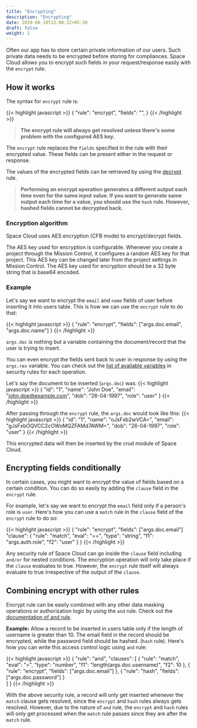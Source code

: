 ```yaml
---
title: "Encrypting"
description: "Encrypting"
date: 2020-06-18T12:08:12+05:30
draft: false
weight: 1
---
```


Often our app has to store certain private information of our users. Such private data needs to be encrypted before storing for compliances. Space Cloud allows you to encrypt such fields in your request/response easily with the `encrypt` rule.

## How it works

The syntax for `encrypt` rule is:

{{< highlight javascript >}}
{
  "rule": "encrypt",
  "fields": "<array-of-fields>",
}
{{< /highlight >}}

> **The encrypt rule will always get resolved unless there's some problem with the configured AES key.**

The `encrypt` rule replaces the `fields` specified in the rule with their encrypted value. These fields can be present either in the request or response.

The values of the encrypted fields can be retrieved by using the [decrypt](/security/security-rules/data-masking/decrypting) rule.

> **Performing an encrypt operation generates a different output each time even for the same input value. If you want to generate same output each time for a value, you should use the `hash` rule. However, hashed fields cannot be decrypted back.** 

### Encryption algorithm

Space Cloud uses AES encryption (CFB mode) to encrypt/decrypt fields.


The AES key used for encryption is configurable. Whenever you create a project through the Mission Control, it configures a random AES key for that project. This AES key can be changed later from the project settings in Mission Control. The AES key used for encryption should be a 32 byte string that is base64 encoded.


### Example

Let's say we want to encrypt the `email` and `name` fields of user before inserting it into users table. This is how we can use the `encrypt` rule to do that:
  
{{< highlight javascript >}}
{
  "rule": "encrypt",
  "fields": ["args.doc.email", "args.doc.name"]
}
{{< /highlight >}}

`args.doc` is nothing but a variable containing the document/record that the user is trying to insert. 

You can even encrypt the fields sent back to user in response by using the `args.res` variable. You can check out the [list of available variables](/security/security-rules/available-variables) in security rules for each operation.

Let's say the document to be inserted (`args.doc`) was:
{{< highlight javascript >}}
{
  "id": "1",
  "name": "John Doe",
  "email": "john.doe@example.com",
  "dob": "26-04-1997",
  "role": "user"
}
{{< /highlight >}}

After passing through the `encrypt` rule, the `args.doc` would look like this:
{{< highlight javascript >}}
{
  "id": "1",
  "name": "oJsFxb2wVCA=",
  "email": "gJsFxbOQVCC2cOWoMQZFAMd7AWM=",
  "dob": "26-04-1997",
  "role": "user"
}
{{< /highlight >}}

This encrypted data will then be inserted by the crud module of Space Cloud.

## Encrypting fields conditionally

In certain cases, you might want to encrypt the value of fields based on a certain condition. You can do so easily by adding the `clause` field in the `encrypt` rule. 

For example, let's say we want to encrypt the `email` field only if a person's role is `user`. Here's how you can use a `match` rule in the `clause` field of the `encrypt` rule to do so:

{{< highlight javascript >}}
{
  "rule": "encrypt",
  "fields": ["args.doc.email"]
  "clause": {
    "rule": "match",
    "eval": "==",
    "type": "string",
    "f1": "args.auth.role",
    "f2": "user"
  }
}
{{< /highlight >}}

Any security rule of Space Cloud can go inside the `clause` field including `and/or` for nested conditions. The encryption operation will only take place if the `clause` evaluates to true. However, the `encrypt` rule itself will always evaluate to true irrespective of the output of the `clause`.

## Combining encrypt with other rules

Encrypt rule can be easily combined with any other data masking operations or authorization logic by using the `and` rule. Check out the [documentation of and rule](/security/security-rules/combining-multiple-rules).

**Example:** Allow a record to be inserted in users table only if the length of username is greater than 10. The email field in the record should be encrypted, while the password field should be hashed. (`hash` rule). Here's how you can write this access control logic using `and` rule:

{{< highlight javascript >}}
{
  "rule": "and",
  "clauses": [
    {
    "rule": "match",
    "eval": ">",
    "type": "number",
    "f1": "length(args.doc.username)",
    "f2": 10 
    },
    {
      "rule": "encrypt",
      "fields": ["args.doc.email"]
    },
    {
      "rule": "hash",
      "fields": ["args.doc.password"]
    }    
  ]
}
{{< /highlight >}}

With the above security rule, a record will only get inserted whenever the `match` clause gets resolved, since the `encrypt` and `hash` rules always gets resolved. However, due to the nature of `and` rule, the `encrypt` and `hash` rules will only get processed when the `match` rule passes since they are after the `match` rule.